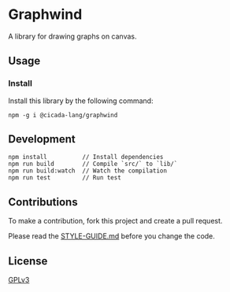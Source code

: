 # Graphwind

A library for drawing graphs on canvas.

## Usage

### Install

Install this library by the following command:

```
npm -g i @cicada-lang/graphwind
```

## Development

```
npm install          // Install dependencies
npm run build        // Compile `src/` to `lib/`
npm run build:watch  // Watch the compilation
npm run test         // Run test
```

## Contributions

To make a contribution, fork this project and create a pull request.

Please read the [STYLE-GUIDE.md](STYLE-GUIDE.md) before you change the code.

## License

[GPLv3](LICENSE)
